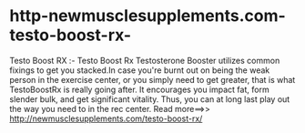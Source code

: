 # http-newmusclesupplements.com-testo-boost-rx-
Testo Boost RX :- Testo Boost Rx Testosterone Booster utilizes common fixings to get you stacked.In case you're burnt out on being the weak person in the exercise center, or you simply need to get greater, that is what TestoBoostRx is really going after. It encourages you impact fat, form slender bulk, and get significant vitality. Thus, you can at long last play out the way you need to in the rec center. Read more==>> http://newmusclesupplements.com/testo-boost-rx/
